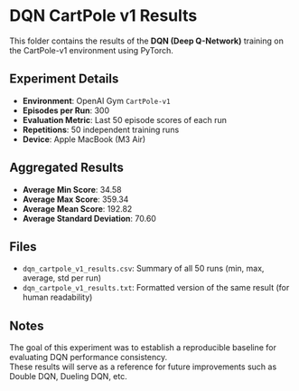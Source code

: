 # DQN CartPole v1 Results

This folder contains the results of the **DQN (Deep Q-Network)** training on the CartPole-v1 environment using PyTorch.

## Experiment Details

- **Environment**: OpenAI Gym `CartPole-v1`
- **Episodes per Run**: 300
- **Evaluation Metric**: Last 50 episode scores of each run
- **Repetitions**: 50 independent training runs
- **Device**: Apple MacBook (M3 Air)

## Aggregated Results

- **Average Min Score**: 34.58  
- **Average Max Score**: 359.34  
- **Average Mean Score**: 192.82  
- **Average Standard Deviation**: 70.60  

## Files

- `dqn_cartpole_v1_results.csv`: Summary of all 50 runs (min, max, average, std per run)
- `dqn_cartpole_v1_results.txt`: Formatted version of the same result (for human readability)

## Notes

The goal of this experiment was to establish a reproducible baseline for evaluating DQN performance consistency.  
These results will serve as a reference for future improvements such as Double DQN, Dueling DQN, etc.

